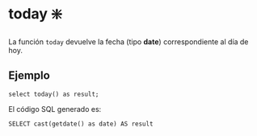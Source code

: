 ﻿---
SidebarGroup: "Funciones de fecha"
Autogenerated: true
---

# today ❇️

La función `today` devuelve la fecha (tipo **date**) correspondiente al día de hoy.


## Ejemplo

```
select today() as result;
```

El código SQL generado es:

```
SELECT cast(getdate() as date) AS result
```

